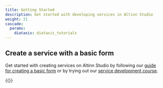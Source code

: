 ```yaml
---
title: Getting Started
description: Get started with developing services in Altinn Studio
weight: 21
cascade:
  params:
    diataxis: diataxis_tutorials
---
```


## Create a service with a basic form
Get started with creating services on Altinn Studio by following our
[guide for creating a basic form](../guides/development/basic-form/) or by trying out our
[service development course](./app-dev-course/).

{{<children />}}
